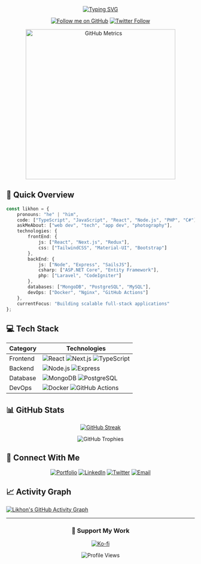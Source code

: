 <div align="center">
  
[![Typing SVG](https://readme-typing-svg.herokuapp.com?font=Fira+Code&weight=500&size=28&pause=1000&color=6A5ACD&center=true&vCenter=true&random=false&width=600&lines=Hi+there!+I'm+Likhon+Sheikh+👋;Full-Stack+Developer;React+%2B+Node.js+Expert;Always+learning+new+things)](https://git.io/typing-svg)

[![Follow me on GitHub](https://img.shields.io/github/followers/likhonsheikhcodes?label=Follow&style=social)](https://github.com/likhonsheikhcodes)
[![Twitter Follow](https://img.shields.io/twitter/follow/likhoncodes?style=social)](https://twitter.com/likhoncodes)

[<img src="https://github-metrics.vercel.app/api?username=likhonsheikh54&show_icons=true&theme=tokyonight&hide_border=true&rank_icon=github&include_all_commits=true&custom_title=My%20GitHub%20Metrics" alt="GitHub Metrics" width="400">](https://github.com/likhonsheikh54)

</div>

## 🚀 Quick Overview

```typescript
const likhon = {
    pronouns: "he" | "him",
    code: ["TypeScript", "JavaScript", "React", "Node.js", "PHP", "C#"],
    askMeAbout: ["web dev", "tech", "app dev", "photography"],
    technologies: {
        frontEnd: {
            js: ["React", "Next.js", "Redux"],
            css: ["TailwindCSS", "Material-UI", "Bootstrap"]
        },
        backEnd: {
            js: ["Node", "Express", "SailsJS"],
            csharp: ["ASP.NET Core", "Entity Framework"],
            php: ["Laravel", "CodeIgniter"]
        },
        databases: ["MongoDB", "PostgreSQL", "MySQL"],
        devOps: ["Docker", "Nginx", "GitHub Actions"]
    },
    currentFocus: "Building scalable full-stack applications"
};
```

## 💻 Tech Stack

<div align="center">

| Category | Technologies |
|----------|-------------|
| Frontend | ![React](https://img.shields.io/badge/React-61DAFB?style=for-the-badge&logo=react&logoColor=black) ![Next.js](https://img.shields.io/badge/Next.js-000000?style=for-the-badge&logo=next.js&logoColor=white) ![TypeScript](https://img.shields.io/badge/TypeScript-3178C6?style=for-the-badge&logo=typescript&logoColor=white) |
| Backend | ![Node.js](https://img.shields.io/badge/Node.js-339933?style=for-the-badge&logo=node.js&logoColor=white) ![Express](https://img.shields.io/badge/Express-000000?style=for-the-badge&logo=express&logoColor=white) |
| Database | ![MongoDB](https://img.shields.io/badge/MongoDB-47A248?style=for-the-badge&logo=mongodb&logoColor=white) ![PostgreSQL](https://img.shields.io/badge/PostgreSQL-4169E1?style=for-the-badge&logo=postgresql&logoColor=white) |
| DevOps | ![Docker](https://img.shields.io/badge/Docker-2496ED?style=for-the-badge&logo=docker&logoColor=white) ![GitHub Actions](https://img.shields.io/badge/GitHub_Actions-2088FF?style=for-the-badge&logo=github-actions&logoColor=white) |

</div>

## 📊 GitHub Stats

<div align="center">

[![GitHub Streak](https://github-readme-streak-stats.herokuapp.com?user=likhonsheikhcodes&theme=tokyonight&hide_border=true)](https://github.com/likhonsheikhcodes)

<img src="https://github-profile-trophy.vercel.app/?username=likhonsheikhcodes&theme=tokyonight&no-frame=true&column=7" alt="GitHub Trophies" />

</div>

## 🤝 Connect With Me

<div align="center">

[![Portfolio](https://img.shields.io/badge/Portfolio-000000?style=for-the-badge&logo=About.me&logoColor=white)](https://likhonsheikh.com)
[![LinkedIn](https://img.shields.io/badge/LinkedIn-0A66C2?style=for-the-badge&logo=linkedin&logoColor=white)](https://linkedin.com/in/likhonsheikhcodes)
[![Twitter](https://img.shields.io/badge/Twitter-1DA1F2?style=for-the-badge&logo=twitter&logoColor=white)](https://twitter.com/likhoncodes)
[![Email](https://img.shields.io/badge/Email-EA4335?style=for-the-badge&logo=gmail&logoColor=white)](mailto:likhonsheikhcodes@gmail.com)

</div>

## 📈 Activity Graph

[![Likhon's GitHub Activity Graph](https://github-readme-activity-graph.vercel.app/graph?username=likhonsheikhcodes&theme=tokyo-night&hide_border=true)](https://github.com/likhonsheikhcodes)

---

<div align="center">

### 🎯 Support My Work

[![Ko-fi](https://img.shields.io/badge/Support_on_Ko--fi-FF5E5B?style=for-the-badge&logo=ko-fi&logoColor=white)](https://ko-fi.com/likhonsheikh)

![Profile Views](https://komarev.com/ghpvc/?username=likhonsheikhcodes&color=blueviolet&style=flat-square)

</div>
